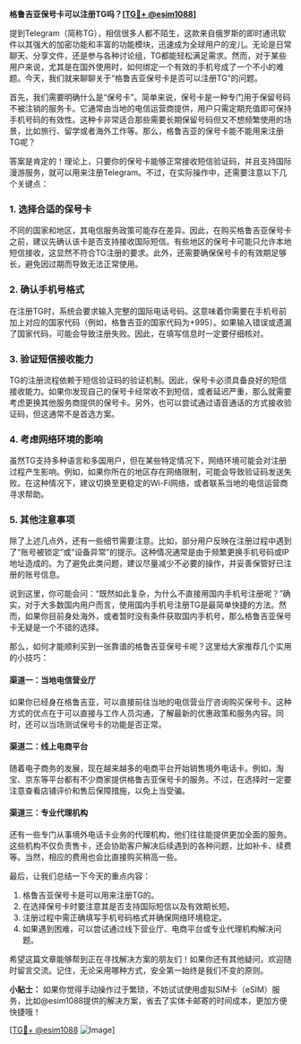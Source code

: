**格鲁吉亚保号卡可以注册TG吗？[[TG💪+ @esim1088](https://t.me/s/esim1088)]**

提到Telegram（简称TG），相信很多人都不陌生，这款来自俄罗斯的即时通讯软件以其强大的加密功能和丰富的功能模块，迅速成为全球用户的宠儿。无论是日常聊天、分享文件，还是参与各种讨论组，TG都能轻松满足需求。然而，对于某些用户来说，尤其是在国外使用时，如何绑定一个有效的手机号成了一个不小的难题。今天，我们就来聊聊关于“格鲁吉亚保号卡是否可以注册TG”的问题。

首先，我们需要明确什么是“保号卡”。简单来说，保号卡是一种专门用于保留号码不被注销的服务卡。它通常由当地的电信运营商提供，用户只需定期充值即可保持手机号码的有效性。这种卡非常适合那些需要长期保留号码但又不想频繁使用的场景，比如旅行、留学或者海外工作等。那么，格鲁吉亚的保号卡能不能用来注册TG呢？

答案是肯定的！理论上，只要你的保号卡能够正常接收短信验证码，并且支持国际漫游服务，就可以用来注册Telegram。不过，在实际操作中，还需要注意以下几个关键点：

### **1. 选择合适的保号卡**
不同的国家和地区，其电信服务政策可能存在差异。因此，在购买格鲁吉亚保号卡之前，建议先确认该卡是否支持接收国际短信。有些地区的保号卡可能只允许本地短信接收，这显然不符合TG注册的要求。此外，还需要确保保号卡的有效期足够长，避免因过期而导致无法正常使用。

### **2. 确认手机号格式**
在注册TG时，系统会要求输入完整的国际电话号码。这意味着你需要在手机号前加上对应的国家代码（例如，格鲁吉亚的国家代码为+995）。如果输入错误或遗漏了国家代码，可能会导致注册失败。因此，在填写信息时一定要仔细核对。

### **3. 验证短信接收能力**
TG的注册流程依赖于短信验证码的验证机制。因此，保号卡必须具备良好的短信接收能力。如果你发现自己的保号卡经常收不到短信，或者延迟严重，那么就需要考虑更换其他服务商提供的保号卡。另外，也可以尝试通过语音通话的方式接收验证码，但这通常不是首选方案。

### **4. 考虑网络环境的影响**
虽然TG支持多种语言和多国用户，但在某些特定情况下，网络环境可能会对注册过程产生影响。例如，如果你所在的地区存在网络限制，可能会导致验证码发送失败。在这种情况下，建议切换至更稳定的Wi-Fi网络，或者联系当地的电信运营商寻求帮助。

### **5. 其他注意事项**
除了上述几点外，还有一些细节需要注意。比如，部分用户反映在注册过程中遇到了“账号被锁定”或“设备异常”的提示。这种情况通常是由于频繁更换手机号码或IP地址造成的。为了避免此类问题，建议尽量减少不必要的操作，并妥善保管好已注册的账号信息。

说到这里，你可能会问：“既然如此复杂，为什么不直接用国内手机号注册呢？”确实，对于大多数国内用户而言，使用国内手机号注册TG是最简单快捷的方法。然而，如果你目前身处海外，或者暂时没有条件获取国内手机号，那么格鲁吉亚保号卡无疑是一个不错的选择。

那么，如何才能顺利买到一张靠谱的格鲁吉亚保号卡呢？这里给大家推荐几个实用的小技巧：

#### **渠道一：当地电信营业厅**
如果你已经身在格鲁吉亚，可以直接前往当地的电信营业厅咨询购买保号卡。这种方式的优点在于可以直接与工作人员沟通，了解最新的优惠政策和服务内容。同时，还可以当场测试保号卡的功能是否正常。

#### **渠道二：线上电商平台**
随着电子商务的发展，现在越来越多的电商平台开始销售境外电话卡。例如，淘宝、京东等平台都有不少商家提供格鲁吉亚保号卡的服务。不过，在选择时一定要注意查看店铺评价和售后保障措施，以免上当受骗。

#### **渠道三：专业代理机构**
还有一些专门从事境外电话卡业务的代理机构，他们往往能提供更加全面的服务。这些机构不仅负责售卡，还会协助客户解决后续遇到的各种问题，比如补卡、续费等。当然，相应的费用也会比直接购买稍高一些。

最后，让我们总结一下今天的重点内容：
1. 格鲁吉亚保号卡是可以用来注册TG的。
2. 在选择保号卡时要注意其是否支持国际短信以及有效期长短。
3. 注册过程中需正确填写手机号码格式并确保网络环境稳定。
4. 如果遇到困难，可以尝试通过线下营业厅、电商平台或专业代理机构解决问题。

希望这篇文章能够帮到正在寻找解决方案的朋友们！如果你还有其他疑问，欢迎随时留言交流。记住，无论采用哪种方式，安全第一始终是我们不变的原则。

**小贴士：** 如果你觉得手动操作过于繁琐，不妨试试使用虚拟SIM卡（eSIM）服务，比如@esim1088提供的解决方案，省去了实体卡邮寄的时间成本，更加方便快捷哦！

[[TG💪+ @esim1088](https://t.me/s/esim1088) ![Image](https://i.postimg.cc/4NQfJmqS/Snipaste-2025-05-13-00-14-12.png)]